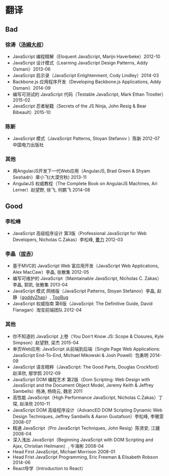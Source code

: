# 翻译
## Bad
### 徐涛（[汤姆大叔](http://www.cnblogs.com/TomXu/)）
- JavaScript 编程精解（Eloquent JavaScript, Marijn Haverbeke）2012-10
- JavaScript 设计模式（Learning JavaScript Design Patterns, Addy Osmani）2013-06
- JavaScript 启示录（JavaScript Enlightenment, Cody Lindley）2014-03
- Backbone.js 应用程序开发（Developing Backbone.js Applications, Addy Osmani）2014-09
- 编写可测试的 JavaScript 代码（Testable JavaScript, Mark Ethan Trostler）2015-02
- JavaScript 忍者秘籍（Secrets of the JS Ninja, John Resig & Bear Bibeault）2015-10

### 陈新
- JavaScript 模式（JavaScript Patterns, Stoyan Stefanov ）陈新 2012-07 中国电力出版社

### 其他
- 用AngularJS开发下一代Web应用（AngularJS, Brad Green & Shyam Seshadri）章小飞(大漠穷秋) 2013-11
- AngularJS 权威教程（The Complete Book on AngularJS Machines, Ari Lerner）赵望野, 徐飞, 何鹏飞 2014-08

## Good
### 李松峰
- JavaScript 高级程序设计 第3版（Professional JavaScript for Web Developers, Nicholas C.Zakas）李松峰, [曹力](https://github.com/ShiningRay) 2012-03

### 李晶（[拔赤](http://jayli.github.io/)）
- 基于MVC的 JavaScript Web 富应用开发（JavaScript Web Applications, Alex MacCaw）李晶, 张散集 2012-05
- 编写可维护的 JavaScript（Maintainable JavaScript, Nicholas C. Zakas）李晶, 郭凯, 张散集 2013-04
- JavaScript 模式 网络版（JavaScript Patterns, Stoyan Stefanov）李晶, 赵静（[goddyZhao](https://github.com/goddyzhao)）, [TooBug](https://github.com/TooBug)
- JavaScript 权威指南 第6版（JavaScript: The Definitive Guide, David Flanagan）淘宝前端团队 2012-04

### 其他
- 你不知道的 JavaScript 上卷（You Don't Know JS: Scope & Closures, Kyle Simpson）赵望野, 梁杰 2015-04
- 单页Web应用: JavaScript 从前端到后端（Single Page Web Applications: JavaScript End-To-End, Michael Mikowski & Josh Powell）包勇明 2014-09
- JavaScript 语言精粹（JavaScript: The Good Parts, Douglas Crockford）赵泽欣, 鄢学鹍 2012-09
- JavaScript DOM 编程艺术 第2版（Dom Scripting: Web Design with JavaScript and the Document Object Model, Jeremy Keith & Jeffrey Sambells）杨涛, 杨晓云, 魏忠 2011
- 高性能 JavaScript（High Performance JavaScript, Nicholas C.Zakas）丁琛, 赵泽欣 2010-11
- JavaScript DOM 高级程序设计（AdvancED DOM Scripting Dynamic Web Design Techniques, Jeffrey Sambells & Aaron Gustafson）李松峰, 李雅雯 2008-07
- 精通 JavaScript（Pro JavaScript Techniques, John Resig）陈贤安, 江疆 2008-04
- 深入浅出 JavaScript（Beginning JavaScript with DOM Scripting and Ajax, Christian Heilmann）, 牛海彬 2008-04
- Head First JavaScript, Michael Morrison 2008-01
- Head Frist JavaScript Programming, Eric Freeman & Elisabeth Robson 2014-06
- React导学（Introduction to React）
